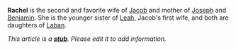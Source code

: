 **Rachel** is the second and favorite wife of
[Jacob](Jacob "Jacob") and mother of
[Joseph](Joseph_the_patriarch "Joseph the patriarch") and
[Benjamin](index.php?title=Benjamin&action=edit&redlink=1 "Benjamin (page does not exist)").
She is the younger sister of
[Leah](index.php?title=Leah&action=edit&redlink=1 "Leah (page does not exist)"),
Jacob's first wife, and both are daughters of
[Laban](index.php?title=Laban&action=edit&redlink=1 "Laban (page does not exist)").

*This article is a **[stub](http://www.theopedia.com/Category:Theopedia_stubs "Category:Theopedia stubs")**. Please edit it to add information.*


